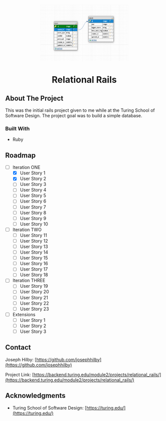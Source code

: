 <a name="Relational_Rails"></a>

<!-- PROJECT LOGO -->
<br />
<div align="center">
  <a href="https://github.com/josephhilby/relational_rails">
    <img src="images/relational_rails.png" alt="Logo" width="280" height="180">
  </a>

<h1 align="center">Relational Rails</h1>
</div>

## About The Project

This was the initial rails project given to me while at the Turing School of Software Design. The project goal was to build a simple database. <!-- I have kept this project as a measuring stick for my journey in learning Rails / Software Engineering. -->

### Built With

* Ruby

<!-- GETTING STARTED
## Getting Started -->

<!-- ROADMAP -->
## Roadmap

* [ ] Iteration ONE
    * [x] User Story 1
    * [x] User Story 2
    * [ ] User Story 3
    * [ ] User Story 4
    * [ ] User Story 5
    * [ ] User Story 6
    * [ ] User Story 7
    * [ ] User Story 8
    * [ ] User Story 9
    * [ ] User Story 10
* [ ] Iteration TWO
    * [ ] User Story 11
    * [ ] User Story 12
    * [ ] User Story 13
    * [ ] User Story 14
    * [ ] User Story 15
    * [ ] User Story 16
    * [ ] User Story 17
    * [ ] User Story 18
* [ ] Iteration THREE
    * [ ] User Story 19
    * [ ] User Story 20
    * [ ] User Story 21
    * [ ] User Story 22
    * [ ] User Story 23
* [ ] Extensions
    * [ ] User Story 1
    * [ ] User Story 2
    * [ ] User Story 3

<!-- CONTACT -->
## Contact

Joseph Hilby: [https://github.com/josephhilby](https://github.com/josephhilby)

Project Link: [https://backend.turing.edu/module2/projects/relational_rails/](https://backend.turing.edu/module2/projects/relational_rails/)

<!-- ACKNOWLEDGMENTS -->
## Acknowledgments

* Turing School of Software Design: [https://turing.edu/](https://turing.edu/)